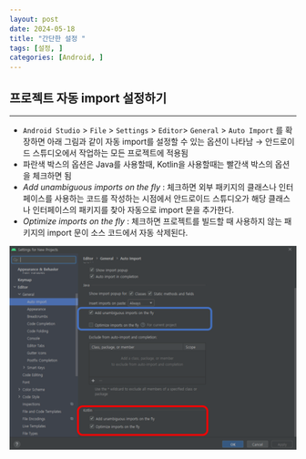 ```yaml
---
layout: post
date: 2024-05-18
title: "간단한 설정 "
tags: [설정, ]
categories: [Android, ]
---
```




## 프로젝트 자동 import 설정하기


---

- `Android Studio` > `File` > `Settings` > `Editor`> `General` > `Auto Import` 를 확장하면 아래 그림과 같이 자동 import를 설정할 수 있는 옵션이 나타남 → 안드로이드 스튜디오에서 작업하는 모든 프로젝트에 적용됨
- 파란색 박스의 옵션은 Java를 사용할때, Kotlin을 사용할때는 빨간색 박스의 옵션을 체크하면 됨
- _Add unambiguous imports on the fly_ : 체크하면 외부 패키지의 클래스나 인터페이스를 사용하는 코드를 작성하는 시점에서 안드로이드 스튜디오가 해당 클래스나 인터페이스의 패키지를 찾아 자동으로 import 문을 추가한다.
- _Optimize imports on the fly_ : 체크하면 프로젝트를 빌드할 때 사용하지 않는 패키지의 import 문이 소스 코드에서 자동 삭제된다.

![0](/assets/img/2024-05-18-간단한-설정-.md/0.png)

